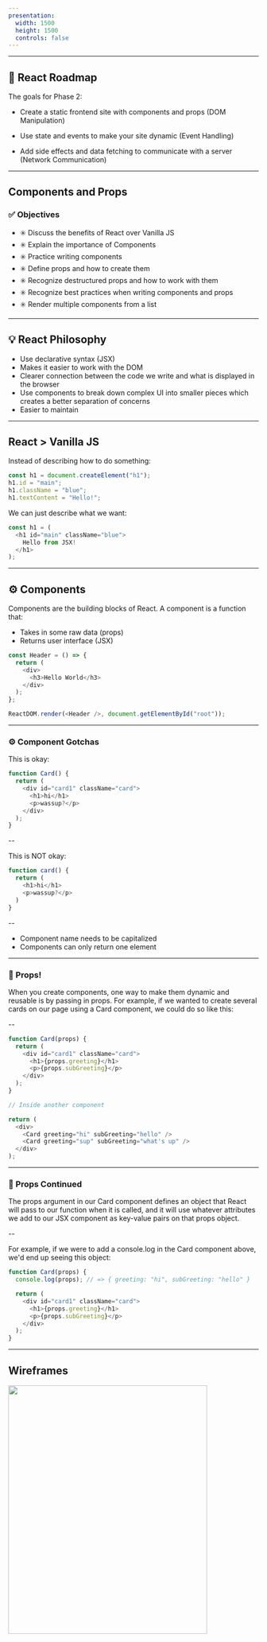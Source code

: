 ```yaml
---
presentation:
  width: 1500
  height: 1500
  controls: false
---
```


---

## 🚗 React Roadmap

The goals for Phase 2: 

- Create a static frontend site with components and props (DOM Manipulation)

- Use state and events to make your site dynamic (Event Handling)

- Add side effects and data fetching to communicate with a server (Network Communication)

---

## Components and Props 

### ✅ Objectives 

- ✳️ Discuss the benefits of React over Vanilla JS
- ✳️ Explain the importance of Components
- ✳️ Practice writing components
- ✳️ Define props and how to create them
- ✳️ Recognize destructured props and how to work with them
- ✳️ Recognize best practices when writing components and props
- ✳️ Render multiple components from a list

---

## 💡 React Philosophy 

- Use declarative syntax (JSX)
- Makes it easier to work with the DOM
- Clearer connection between the code we write and what is displayed in the browser
- Use components to break down complex UI into smaller pieces which creates a better separation of concerns
- Easier to maintain

---

## React > Vanilla JS 

Instead of describing how to do something:

```js
const h1 = document.createElement("h1");
h1.id = "main";
h1.className = "blue";
h1.textContent = "Hello!";
```

We can just describe what we want:

```js
const h1 = (
  <h1 id="main" className="blue">
    Hello from JSX!
  </h1>
);
```

---

## ⚙️ Components 

<p>

Components are the building blocks of React. A component is a function that:

- Takes in some raw data (props)
- Returns user interface (JSX)

</p>

```js
const Header = () => {
  return (
    <div>
      <h3>Hello World</h3>
    </div>
  );
};

ReactDOM.render(<Header />, document.getElementById("root"));
```

---

### ⚙️ Component Gotchas 

This is okay:
```js
function Card() {
  return (
    <div id="card1" className="card">
      <h1>hi</h1>
      <p>wassup?</p>
    </div>
  );
}
```

--

This is NOT okay:
```js
function card() {
  return (
    <h1>hi</h1>
    <p>wassup?</p>
  )
}
```

--

- Component name needs to be capitalized
- Components can only return one element

---

### 🎩 Props! 

When you create components, one way to make them dynamic and reusable is by passing in props. For example, if we wanted to create several cards on our page using a Card component, we could do so like this:

--

```js
function Card(props) {
  return (
    <div id="card1" className="card">
      <h1>{props.greeting}</h1>
      <p>{props.subGreeting}</p>
    </div>
  );
}

// Inside another component

return (
  <div>
    <Card greeting="hi" subGreeting="hello" />
    <Card greeting="sup" subGreeting="what's up" />
  </div>
);
```

---

### 🎩 Props Continued 

The props argument in our Card component defines an object that React will pass to our function when it is called, and it will use whatever attributes we add to our JSX component as key-value pairs on that props object.

--

For example, if we were to add a console.log in the Card component above, we'd end up seeing this object:

```js
function Card(props) {
  console.log(props); // => { greeting: "hi", subGreeting: "hello" }

  return (
    <div id="card1" className="card">
      <h1>{props.greeting}</h1>
      <p>{props.subGreeting}</p>
    </div>
  );
}
```

---

## Wireframes 

<img src="https://res.cloudinary.com/dnocv6uwb/image/upload/v1643721399/wireframe_bfc35e.png" height="500px" width="400px">